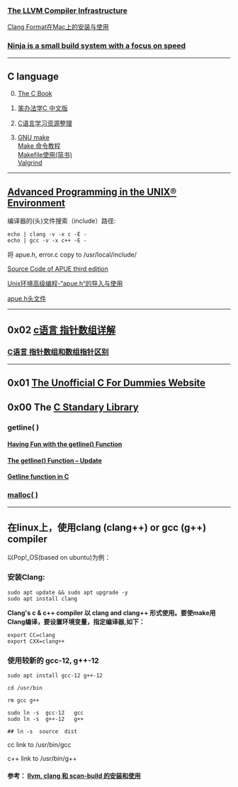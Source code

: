 
### [The LLVM Compiler Infrastructure](https://llvm.org)

[Clang Format在Mac上的安装与使用](https://juejin.cn/post/6844903886390558733)

### [Ninja is a small build system with a focus on speed](https://github.com/ninja-build/ninja)


---

## C language

  0. [The C Book](https://publications.gbdirect.co.uk/c_book/)

  1. [笨办法学C 中文版](https://wizardforcel.gitbooks.io/lcthw/content/)
  
  2. [C语言学习资源整理](https://zhuanlan.zhihu.com/p/23677249)
  
  3. [GNU make](https://www.gnu.org/software/make/manual/html_node/index.html#Top0)     
     [Make 命令教程](http://www.ruanyifeng.com/blog/2015/02/make.html)    
     [Makefile使用(简书)](https://www.jianshu.com/p/8dc048ae1e11)   
     [ Valgrind](http://valgrind.org/)

---
## [Advanced Programming in the UNIX® Environment](http://www.apuebook.com/)

编译器的(头)文件搜索（include）路径:
```      
echo | clang -v -x c -E -
echo | gcc -v -x c++ -E -
```
将 apue.h, error.c copy to /usr/local/include/

[Source Code of APUE third edition](http://www.apuebook.com/code3e.html)

[Unix环境高级编程-“apue.h“的导入与使用](https://blog.csdn.net/oneMelon/article/details/109521286?spm=1001.2101.3001.6650.17&utm_medium=distribute.pc_relevant.none-task-blog-2%7Edefault%7EBlogCommendFromBaidu%7Edefault-17-109521286-blog-48106579.pc_relevant_default&depth_1-utm_source=distribute.pc_relevant.none-task-blog-2%7Edefault%7EBlogCommendFromBaidu%7Edefault-17-109521286-blog-48106579.pc_relevant_default)

[apue.h头文件](https://blog.csdn.net/Function_Dou/article/details/79227071?spm=1001.2101.3001.6650.2&utm_medium=distribute.pc_relevant.none-task-blog-2%7Edefault%7ECTRLIST%7Edefault-2-79227071-blog-48106579.pc_relevant_default&depth_1-utm_source=distribute.pc_relevant.none-task-blog-2%7Edefault%7ECTRLIST%7Edefault-2-79227071-blog-48106579.pc_relevant_default)

---
## 0x02 [c语言 指针数组详解](http://www.codebaoku.com/it-c/it-c-233073.html)

### [C语言 指针数组和数组指针区别](https://www.codersrc.com/archives/8613.html)

---
## 0x01 [The Unofficial C For Dummies Website](https://c-for-dummies.com/)


## 0x00 The [C Standary Library](https://www.tutorialspoint.com/c_standard_library/)

### getline( )

#### [Having Fun with the getline() Function](https://c-for-dummies.com/blog/?p=5445)

####  [The getline() Function – Update](https://c-for-dummies.com/blog/?p=5432)

####  [Getline function in C](https://linuxhint.com/getline-function-c/)

###  [malloc( )](https://www.tutorialspoint.com/c_standard_library/c_function_malloc.htm)
     
---
## 在linux上，使用clang (clang++) or gcc (g++) compiler

  以Pop!_OS(based on ubuntu)为例：
    
###  安装Clang:
```
sudo apt update && sudo apt upgrade -y
sudo apt install clang
```
  **Clang's  c & c++ compiler 以 clang and clang++ 形式使用。要使make用Clang编译，要设置环境变量，指定编译器,如下：**
```
export CC=clang
export CXX=clang++
```
### 使用较新的 gcc-12, g++-12
```
sudo apt install gcc-12 g++-12

cd /usr/bin

rm gcc g++

sudo ln -s  gcc-12   gcc
sudo ln -s  g++-12   g++

## ln -s  source  dist
```
  cc link to /usr/bin/gcc
  
  c++ link to /usr/bin/g++
#### 参考： [llvm, clang 和 scan-build 的安装和使用](https://www.codeleading.com/article/51451938487/)

